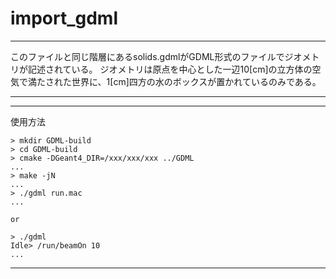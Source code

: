 # import_gdml

  ***
  このファイルと同じ階層にあるsolids.gdmlがGDML形式のファイルでジオメトリが記述されている。
  ジオメトリは原点を中心とした一辺10[cm]の立方体の空気で満たされた世界に、1[cm]四方の水のボックスが置かれているのみである。
  ***
  
  ***
  使用方法

  ``` shell
  > mkdir GDML-build
  > cd GDML-build
  > cmake -DGeant4_DIR=/xxx/xxx/xxx ../GDML
  ...
  > make -jN
  ...
  > ./gdml run.mac
  ...

  or
  
  > ./gdml
  Idle> /run/beamOn 10
  ...
  
  ```

  ***
